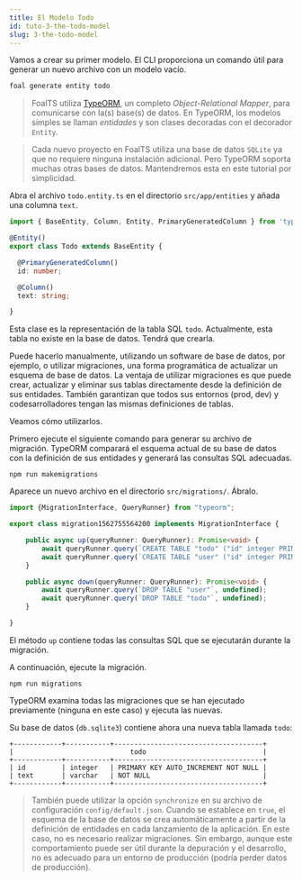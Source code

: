 ```yaml
---
title: El Modelo Todo
id: tuto-3-the-todo-model
slug: 3-the-todo-model
---
```


Vamos a crear su primer modelo. El CLI proporciona un comando útil para generar un nuevo archivo con un modelo vacío.

```sh
foal generate entity todo
```

> FoalTS utiliza [TypeORM](http://typeorm.io), un completo *Object-Relational Mapper*, para comunicarse con la(s) base(s) de datos. En TypeORM, los modelos simples se llaman *entidades* y son clases decoradas con el decorador `Entity`.

> Cada nuevo proyecto en FoalTS utiliza una base de datos `SQLite` ya que no requiere ninguna instalación adicional. Pero TypeORM soporta muchas otras bases de datos. Mantendremos esta en este tutorial por simplicidad.

Abra el archivo `todo.entity.ts` en el directorio `src/app/entities` y añada una columna `text`.

```typescript
import { BaseEntity, Column, Entity, PrimaryGeneratedColumn } from 'typeorm';

@Entity()
export class Todo extends BaseEntity {

  @PrimaryGeneratedColumn()
  id: number;

  @Column()
  text: string;

}

```

Esta clase es la representación de la tabla SQL `todo`. Actualmente, esta tabla no existe en la base de datos. Tendrá que crearla.

Puede hacerlo manualmente, utilizando un software de base de datos, por ejemplo, o utilizar migraciones, una forma programática de actualizar un esquema de base de datos. La ventaja de utilizar migraciones es que puede crear, actualizar y eliminar sus tablas directamente desde la definición de sus entidades. También garantizan que todos sus entornos (prod, dev) y codesarrolladores tengan las mismas definiciones de tablas.

Veamos cómo utilizarlos.

Primero ejecute el siguiente comando para generar su archivo de migración. TypeORM comparará el esquema actual de su base de datos con la definición de sus entidades y generará las consultas SQL adecuadas.

```
npm run makemigrations
```

Aparece un nuevo archivo en el directorio `src/migrations/`. Ábralo.

```typescript
import {MigrationInterface, QueryRunner} from "typeorm";

export class migration1562755564200 implements MigrationInterface {

    public async up(queryRunner: QueryRunner): Promise<void> {
        await queryRunner.query(`CREATE TABLE "todo" ("id" integer PRIMARY KEY AUTOINCREMENT NOT NULL, "text" varchar NOT NULL)`, undefined);
        await queryRunner.query(`CREATE TABLE "user" ("id" integer PRIMARY KEY AUTOINCREMENT NOT NULL)`, undefined);
    }

    public async down(queryRunner: QueryRunner): Promise<void> {
        await queryRunner.query(`DROP TABLE "user"`, undefined);
        await queryRunner.query(`DROP TABLE "todo"`, undefined);
    }

}

```

El método `up` contiene todas las consultas SQL que se ejecutarán durante la migración.

A continuación, ejecute la migración.

```
npm run migrations
```

TypeORM examina todas las migraciones que se han ejecutado previamente (ninguna en este caso) y ejecuta las nuevas.

Su base de datos (`db.sqlite3`) contiene ahora una nueva tabla llamada `todo`:


```
+------------+-----------+-------------------------------------+
|                             todo                             |
+------------+-----------+-------------------------------------+
| id         | integer   | PRIMARY KEY AUTO_INCREMENT NOT NULL |
| text       | varchar   | NOT NULL                            |
+------------+-----------+-------------------------------------+
```

> También puede utilizar la opción `synchronize` en su archivo de configuración `config/default.json`. Cuando se establece en `true`, el esquema de la base de datos se crea automáticamente a partir de la definición de entidades en cada lanzamiento de la aplicación. En este caso, no es necesario realizar migraciones. Sin embargo, aunque este comportamiento puede ser útil durante la depuración y el desarrollo, no es adecuado para un entorno de producción (podría perder datos de producción).
